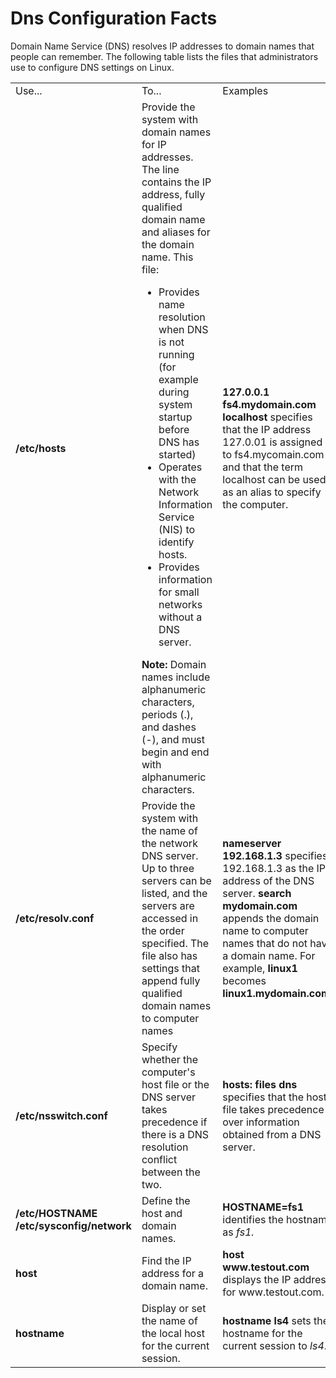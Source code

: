 # Dns Configuration Facts

Domain Name Service (DNS) resolves IP addresses to domain names that people
can remember. The following table lists the files that administrators use to
configure DNS settings on Linux.

<table>

<tr> <td>Use...</td> <td>To...</td> <td>Examples</td>

</tr>

<tr> <td><b>/etc/hosts</b></td> <td>Provide the system with domain names for
IP addresses. The line contains the IP address, fully qualified domain name
and aliases for the domain name. This file:  

<ul>

<li>Provides name resolution when DNS is not running (for example during
system startup before DNS has started)

</li>

<li>Operates with the Network Information Service (NIS) to identify hosts.

</li>

<li>Provides information for small networks without a DNS server.

</li>

</ul> <b>Note:</b> Domain names include alphanumeric characters, periods (.),
and dashes (-), and must begin and end with alphanumeric characters.</td>
<td><b>127.0.0.1 fs4.mydomain.com localhost </b>specifies that the IP address
127.0.01 is assigned to fs4.mycomain.com and that the term localhost can be
used as an alias to specify the computer.</td>

</tr>

<tr> <td><b>/etc/resolv.conf</b></td> <td>Provide the system with the name of
the network DNS server. Up to three servers can be listed, and the servers are
accessed in the order specified. The file also has settings that append fully
qualified domain names to computer names</td> <td><b>nameserver 192.168.1.3
</b>specifies 192.168.1.3 as the IP address of the DNS server.<b>  
search mydomain.com </b>appends the domain name to computer names that do not
have a domain name. For example, <b>linux1</b> becomes <b>
linux1.mydomain.com</b>.</td>

</tr>

<tr> <td><b>/etc/nsswitch.conf</b></td> <td>Specify whether the computer's
host file or the DNS server takes precedence if there is a DNS resolution
conflict between the two.</td> <td><b>hosts: files dns </b>specifies that the
hosts file takes precedence over information obtained from a DNS server.</td>

</tr>

<tr> <td><b>/etc/HOSTNAME  
/etc/sysconfig/network</b></td> <td>Define the host and domain names. </td>
<td><b>HOSTNAME=fs1 </b>identifies the hostname as <i>fs1.</i></td>

</tr>

<tr> <td><b>host</b></td> <td>Find the IP address for a domain name.</td>
<td><b>host www.testout.com </b>displays the IP address for
www.testout.com.</td>

</tr>

<tr> <td><b>hostname</b></td> <td>Display or set the name of the local host
for the current session.</td> <td><b>hostname ls4</b> sets the hostname for
the current session to <i> ls4</i>.</td>

</tr> </table>

